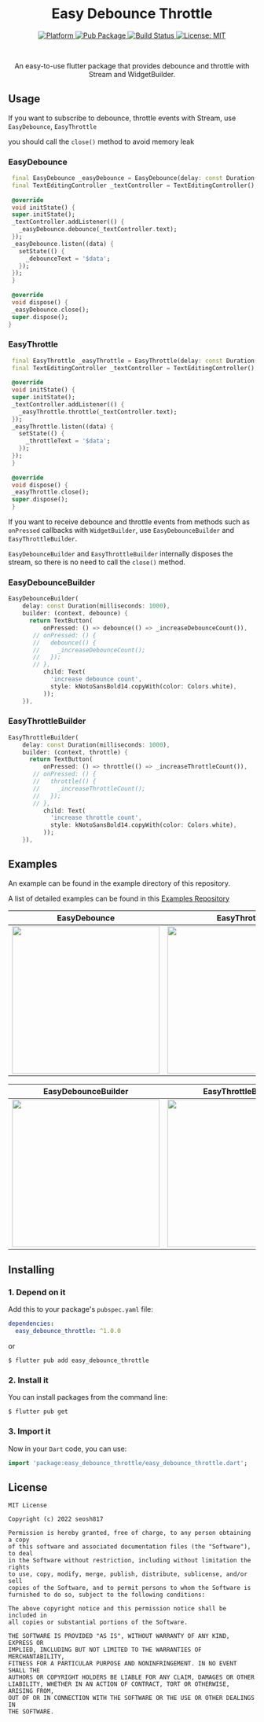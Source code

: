 
<h1 align="center">Easy Debounce Throttle</h1>

<p align="center">
  <a href="https://flutter.dev">
    <img src="https://img.shields.io/badge/Platform-Flutter-02569B?logo=flutter"
      alt="Platform" />
  </a>

  <a href="https://pub.dartlang.org/packages/easy_debounce_throttle">
    <img src="https://img.shields.io/pub/v/easy_debounce_throttle.svg"
      alt="Pub Package" />
  </a>
  <a href="https://github.com/seosh817/easy_debounce_throttle/actions/workflows/main.yml">
    <img src="https://img.shields.io/github/actions/workflow/status/seosh817/easy_debounce_throttle/main.yml?branch=release/1.0.0&logo=github"
      alt="Build Status" />
  </a>

  <a href="https://opensource.org/licenses/MIT">
    <img src="https://img.shields.io/github/license/seosh817/easy_debounce_throttle"
      alt="License: MIT" />
  </a>
</p><br>

<p align="center">An easy-to-use flutter package that provides debounce and throttle with Stream and WidgetBuilder.</p>


## Usage

If you want to subscribe to debounce, throttle events with Stream, use `EasyDebounce`, `EasyThrottle`

you should call the `close()` method to avoid memory leak


### EasyDebounce

```dart
 final EasyDebounce _easyDebounce = EasyDebounce(delay: const Duration(milliseconds: 1000));
 final TextEditingController _textController = TextEditingController();
 
 @override
 void initState() {
 super.initState();
 _textController.addListener(() {
   _easyDebounce.debounce(_textController.text);
 });
 _easyDebounce.listen((data) {
   setState(() {
     _debounceText = '$data';
   });
 });
 }
 
 @override
 void dispose() {
 _easyDebounce.close();
 super.dispose();
}
```

### EasyThrottle

```dart
 final EasyThrottle _easyThrottle = EasyThrottle(delay: const Duration(milliseconds: 1000));
 final TextEditingController _textController = TextEditingController();
 
 @override
 void initState() {
 super.initState();
 _textController.addListener(() {
   _easyThrottle.throttle(_textController.text);
 });
 _easyThrottle.listen((data) {
   setState(() {
     _throttleText = '$data';
   });
 });
 }
 
 @override
 void dispose() {
 _easyThrottle.close();
 super.dispose();
 }
```


If you want to receive debounce and throttle events from methods such as `onPressed` callbacks with `WidgetBuilder`, use `EasyDebounceBuilder` and `EasyThrottleBuilder`.

`EasyDebounceBuilder` and `EasyThrottleBuilder` internally disposes the stream, so there is no need to call the `close()` method.

### EasyDebounceBuilder

```dart
EasyDebounceBuilder(
    delay: const Duration(milliseconds: 1000),
    builder: (context, debounce) {
      return TextButton(
          onPressed: () => debounce(() => _increaseDebounceCount()),
       // onPressed: () {
       //   debounce(() {
       //     _increaseDebounceCount();
       //   });
       // },
          child: Text(
            'increase debounce count',
            style: kNotoSansBold14.copyWith(color: Colors.white),
          ));
    }),
```

### EasyThrottleBuilder

```dart
EasyThrottleBuilder(
    delay: const Duration(milliseconds: 1000),
    builder: (context, throttle) {
      return TextButton(
          onPressed: () => throttle(() => _increaseThrottleCount()),
       // onPressed: () {
       //   throttle(() {
       //     _increaseThrottleCount();
       //   });
       // },
          child: Text(
            'increase throttle count',
            style: kNotoSansBold14.copyWith(color: Colors.white),
          ));
    }),
```

## Examples

An example can be found in the example directory of this repository.

A list of detailed examples can be found in this [Examples Repository](https://github.com/seosh817/easy_debounce_throttle/tree/master/example)


|  EasyDebounce |  EasyThrottle |
|---|---|
|<img src="https://github.com/seosh817/easy_debounce_throttle/blob/release/1.0.0/screenshots/easy_debounce.gif?raw=true" width="300">| <img src="https://github.com/seosh817/easy_debounce_throttle/blob/release/1.0.0/screenshots/easy_throttle.gif?raw=true" width="300">|

|  EasyDebounceBuilder |  EasyThrottleBuilder |
|---|---|
|<img src="https://github.com/seosh817/easy_debounce_throttle/blob/release/1.0.0/screenshots/easy_debounce_builder.gif?raw=true" width="300">| <img src="https://github.com/seosh817/easy_debounce_throttle/blob/release/1.0.0/screenshots/easy_throttle_builder.gif?raw=true" width="300">|
## Installing

### 1. Depend on it

Add this to your package's `pubspec.yaml` file:

```yaml
dependencies:
  easy_debounce_throttle: ^1.0.0
```

or

```
$ flutter pub add easy_debounce_throttle
```

### 2. Install it

You can install packages from the command line:

```
$ flutter pub get
```

### 3. Import it

Now in your `Dart` code, you can use:

```dart
import 'package:easy_debounce_throttle/easy_debounce_throttle.dart';
```


## License
```
MIT License

Copyright (c) 2022 seosh817

Permission is hereby granted, free of charge, to any person obtaining a copy
of this software and associated documentation files (the "Software"), to deal
in the Software without restriction, including without limitation the rights
to use, copy, modify, merge, publish, distribute, sublicense, and/or sell
copies of the Software, and to permit persons to whom the Software is
furnished to do so, subject to the following conditions:

The above copyright notice and this permission notice shall be included in
all copies or substantial portions of the Software.

THE SOFTWARE IS PROVIDED "AS IS", WITHOUT WARRANTY OF ANY KIND, EXPRESS OR
IMPLIED, INCLUDING BUT NOT LIMITED TO THE WARRANTIES OF MERCHANTABILITY,
FITNESS FOR A PARTICULAR PURPOSE AND NONINFRINGEMENT. IN NO EVENT SHALL THE
AUTHORS OR COPYRIGHT HOLDERS BE LIABLE FOR ANY CLAIM, DAMAGES OR OTHER
LIABILITY, WHETHER IN AN ACTION OF CONTRACT, TORT OR OTHERWISE, ARISING FROM,
OUT OF OR IN CONNECTION WITH THE SOFTWARE OR THE USE OR OTHER DEALINGS IN
THE SOFTWARE.
```
